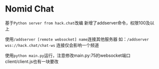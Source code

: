 # Nomid Chat
基于`Python server from hack.chat`改编
新增了addserver命令，权限100及以上

使用`/addserver [remote websocket] name`连接其他服务器
如：`/addserver wss://hack.chat/chat-ws`
连接仅会影响一个频道

使用`python main.py`运行，注意修改main.py:75的websocket端口
client/client.js也有一块要改

